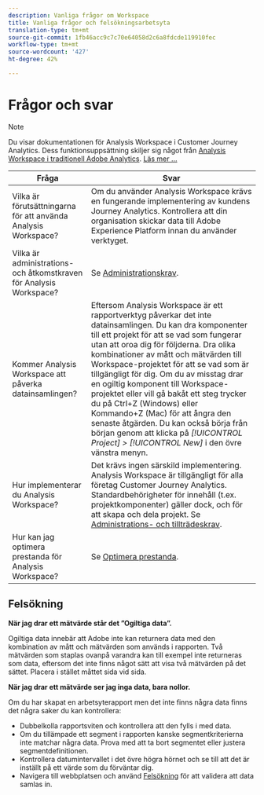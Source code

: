 ```yaml
---
description: Vanliga frågor om Workspace
title: Vanliga frågor och felsökningsarbetsyta
translation-type: tm+mt
source-git-commit: 1fb46acc9c7c70e64058d2c6a8fdcde119910fec
workflow-type: tm+mt
source-wordcount: '427'
ht-degree: 42%

---
```



# Frågor och svar

>[!NOTE]
>
>Du visar dokumentationen för Analysis Workspace i Customer Journey Analytics. Dess funktionsuppsättning skiljer sig något från [Analysis Workspace i traditionell Adobe Analytics](https://docs.adobe.com/content/help/en/analytics/analyze/analysis-workspace/home.html). [Läs mer …](/help/getting-started/cja-aa.md)

| Fråga | Svar |
|--- |--- |
| Vilka är förutsättningarna för att använda Analysis Workspace? | Om du använder Analysis Workspace krävs en fungerande implementering av kundens Journey Analytics. Kontrollera att din organisation skickar data till Adobe Experience Platform innan du använder verktyget. |
| Vilka är administrations- och åtkomstkraven för Analysis Workspace? | Se [Administrationskrav](/help/analysis-workspace/workspace-faq/frequently-asked-questions-analysis-workspace.md). |
| Kommer Analysis Workspace att påverka datainsamlingen? | Eftersom Analysis Workspace är ett rapportverktyg påverkar det inte datainsamlingen. Du kan dra komponenter till ett projekt för att se vad som fungerar utan att oroa dig för följderna. Dra olika kombinationer av mått och mätvärden till Workspace-projektet för att se vad som är tillgängligt för dig. Om du av misstag drar en ogiltig komponent till Workspace-projektet eller vill gå bakåt ett steg trycker du på Ctrl+Z (Windows) eller Kommando+Z (Mac) för att ångra den senaste åtgärden. Du kan också börja från början genom att klicka på *[!UICONTROL Project] > [!UICONTROL New]* i den övre vänstra menyn. |
| Hur implementerar du Analysis Workspace? | Det krävs ingen särskild implementering. Analysis Workspace är tillgängligt för alla företag Customer Journey Analytics. Standardbehörigheter för innehåll (t.ex. projektkomponenter) gäller dock, och för att skapa och dela projekt. Se [Administrations- och tillträdeskrav](/help/analysis-workspace/workspace-faq/frequently-asked-questions-analysis-workspace.md). |
| Hur kan jag optimera prestanda för Analysis Workspace? | Se [Optimera prestanda](/help/analysis-workspace/workspace-faq/optimizing-performance.md). |

## Felsökning

**När jag drar ett mätvärde står det ”Ogiltiga data”.**

Ogiltiga data innebär att Adobe inte kan returnera data med den kombination av mått och mätvärden som används i rapporten. Två mätvärden som staplas ovanpå varandra kan till exempel inte returneras som data, eftersom det inte finns något sätt att visa två mätvärden på det sättet. Placera i stället måttet sida vid sida.

**När jag drar ett mätvärde ser jag inga data, bara nollor.**

Om du har skapat en arbetsyterapport men det inte finns några data finns det några saker du kan kontrollera:

* Dubbelkolla rapportsviten och kontrollera att den fylls i med data.
* Om du tillämpade ett segment i rapporten kanske segmentkriterierna inte matchar några data. Prova med att ta bort segmentet eller justera segmentdefinitionen.
* Kontrollera datumintervallet i det övre högra hörnet och se till att det är inställt på ett värde som du förväntar dig.
* Navigera till webbplatsen och använd [Felsökning](https://docs.adobe.com/content/help/en/debugger/using/experience-cloud-debugger.html) för att validera att data samlas in.